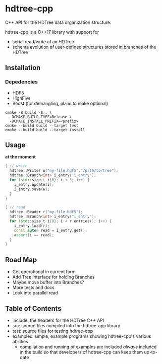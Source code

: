 # hdtree-cpp
C++ API for the HDTree data organization structure.

hdtree-cpp is a C++17 library with support for 
- serial read/write of an HDTree
- schema evolution of user-defined structures stored in branches of the HDTree

## Installation
### Depedencies
- HDF5
- HighFive
- Boost (for demangling, plans to make optional)

```
cmake -B build -S . \
  -DCMAKE_BUILD_TYPE=Release \
  -DCMAKE_INSTALL_PREFIX=<prefix>
cmake --build build --target test
cmake --build build --target install
```

## Usage
**at the moment**
```cpp
{ // write
  hdtree::Writer w("my-file.hdf5","/path/to/tree");
  hdtree::Branch<int> i_entry("i_entry");
  for (std::size_t i{0}; i < 5; i++) {
    i_entry.update(i);
    i_entry.save(w);
  }
}

{ // read
  hdtree::Reader r("my-file.hdf5");
  hdtree::Branch<int> i_entry("i_entry");
  for (std::size_t i{0}; i < r.entries(); i++) {
    i_entry.load(r);
    const auto& read = i_entry.get();
    assert(i == read);
  }
}
```

## Road Map
- Get operational in current form
- Add Tree interface for holding Branches
- Maybe move buffer into Branches?
- More tests and docs
- Look into parallel read

## Table of Contents
- include: the headers for the HDTree C++ API
- src: source files compiled into the hdtree-cpp library
- test: source files for testing hdtree-cpp
- examples: simple, example programs showing hdtree-cpp's various abilities
  - compilation and running of examples are included _always_ included in the build
    so that developers of hdtree-cpp can keep them up-to-date
